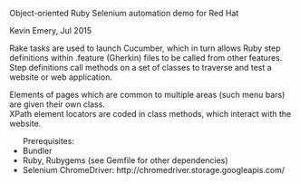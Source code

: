 Object-oriented Ruby Selenium automation demo for Red Hat

Kevin Emery, Jul 2015

Rake tasks are used to launch Cucumber, which in turn allows Ruby step definitions within .feature (Gherkin) files to be called from other features.  Step definitions call methods on a set of classes to traverse and test a website or web application.

Elements of pages which are common to multiple areas (such menu bars) are given their own class.<br />
XPath element locators are coded in class methods, which interact with the website.<br />

<ul>Prerequisites:
<li>Bundler</li>
<li>Ruby, Rubygems (see Gemfile for other dependencies)</li>
<li>Selenium ChromeDriver: http://chromedriver.storage.googleapis.com/</li>
</ul>
